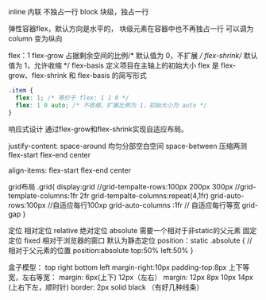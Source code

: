 inline 内联 不独占一行
block 块级，独占一行


弹性容器flex，默认方向是水平的，
块级元素在容器中也不再独占一行
可以调为column 变为纵向

flex：1 
flex-grow 占据剩余空间的比例/* 默认值为 0，不扩展 */
flex-shrink/* 默认值为 1，允许收缩 */
flex-basis  定义项目在主轴上的初始大小
flex 是 flex-grow、flex-shrink 和 flex-basis 的简写形式
```css
.item {
  flex: 1; /* 等价于 flex: 1 1 0 */
  flex: 1 0 auto; /* 不收缩，扩展比例为 1，初始大小为 auto */
}
```
响应式设计 通过flex-grow和flex-shrink实现自适应布局。


justify-content:
space-around 均匀分部空白空间
space-between 压缩两测
flex-start
flex-end
center

align-items: 
flex-start
flex-end
center

grid布局
.grid{
    display:grid
    //grid-tempalte-rows:100px 200px 300px
    //grid-template-columns:1fr 2fr
    grid-tempalte-columns:repeat(4,1fr)
    grid-auto-rows:100px //自适应每行100xp
    grid-auto-columns :1fr // 自适应每行等宽
    grid-gap
}

定位
相对定位 relative
绝对定位 absolute 需要一个相对于非static的父元素
固定定位 fixed  相对于浏览器的窗口
默认为静态定位 position：static
.absolute { // 相对于父元素的位置
    position:absolute
    top:50%
    left:50%
}

盒子模型：
top right bottom left
margin-right:10px
padding-top:8px
上下等宽，左右等宽：
margin: 6px(上下) 12px（左右）
margin: 12px 8px 10px 14px (上右下左，顺时针)
border: 2px solid black （有好几种线条）